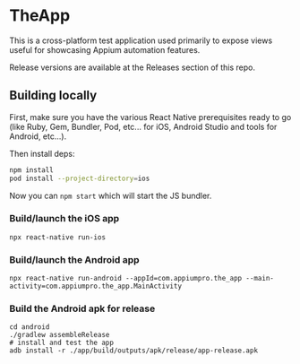 # TheApp

This is a cross-platform test application used primarily to expose views useful for showcasing
Appium automation features.

Release versions are available at the Releases section of this repo.

## Building locally

First, make sure you have the various React Native prerequisites ready to go (like Ruby, Gem,
Bundler, Pod, etc... for iOS, Android Studio and tools for Android, etc...).

Then install deps:

```bash
npm install
pod install --project-directory=ios
```

Now you can `npm start` which will start the JS bundler.

### Build/launch the iOS app

```
npx react-native run-ios
```

### Build/launch the Android app

```
npx react-native run-android --appId=com.appiumpro.the_app --main-activity=com.appiumpro.the_app.MainActivity
```

### Build the Android apk for release

```
cd android
./gradlew assembleRelease
# install and test the app
adb install -r ./app/build/outputs/apk/release/app-release.apk
```
